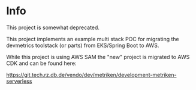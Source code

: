 # Info

This project is somewhat deprecated.

This project implements an example multi stack POC for migrating the devmetrics toolstack (or parts) from EKS/Spring Boot to AWS.

While this project is using AWS SAM the "new" project is migrated to AWS CDK and can be found here:

https://git.tech.rz.db.de/vendo/dev/metriken/development-metriken-serverless